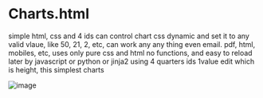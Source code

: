 # Charts.html
simple html, css and 4 ids can control chart css dynamic and set it to any valid vlaue, like 50, 21, 2, etc, can work any any thing even email. pdf, html, mobiles, etc, uses only pure css and html no functions, and easy to reload later by javascript or python or jinja2 using 4 quarters ids 1value edit which is height, this simplest charts


![image](https://github.com/MahmoudHegazi/css_charts_and_circle_shapes/assets/55125302/f0720790-b9ba-4b9e-9876-449318114200)
